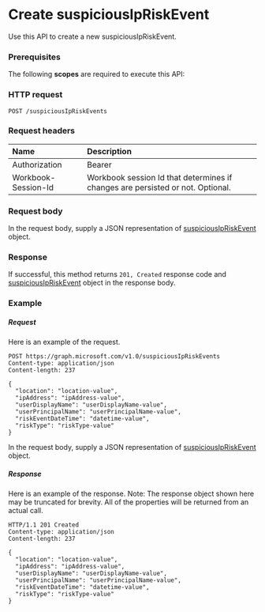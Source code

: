 # Create suspiciousIpRiskEvent

Use this API to create a new suspiciousIpRiskEvent.
### Prerequisites
The following **scopes** are required to execute this API: 
### HTTP request
<!-- { "blockType": "ignored" } -->
```http
POST /suspiciousIpRiskEvents

```
### Request headers
| Name       | Description|
|:---------------|:----------|
| Authorization  | Bearer <code>|
| Workbook-Session-Id  | Workbook session Id that determines if changes are persisted or not. Optional.|

### Request body
In the request body, supply a JSON representation of [suspiciousIpRiskEvent](../resources/suspiciousipriskevent.md) object.


### Response
If successful, this method returns `201, Created` response code and [suspiciousIpRiskEvent](../resources/suspiciousipriskevent.md) object in the response body.

### Example
##### Request
Here is an example of the request.
<!-- {
  "blockType": "request",
  "name": "create_suspiciousipriskevent_from_suspiciousipriskevents"
}-->
```http
POST https://graph.microsoft.com/v1.0/suspiciousIpRiskEvents
Content-type: application/json
Content-length: 237

{
  "location": "location-value",
  "ipAddress": "ipAddress-value",
  "userDisplayName": "userDisplayName-value",
  "userPrincipalName": "userPrincipalName-value",
  "riskEventDateTime": "datetime-value",
  "riskType": "riskType-value"
}
```
In the request body, supply a JSON representation of [suspiciousIpRiskEvent](../resources/suspiciousipriskevent.md) object.
##### Response
Here is an example of the response. Note: The response object shown here may be truncated for brevity. All of the properties will be returned from an actual call.
<!-- {
  "blockType": "response",
  "truncated": true,
  "@odata.type": "microsoft.graph.suspiciousIpRiskEvent"
} -->
```http
HTTP/1.1 201 Created
Content-type: application/json
Content-length: 237

{
  "location": "location-value",
  "ipAddress": "ipAddress-value",
  "userDisplayName": "userDisplayName-value",
  "userPrincipalName": "userPrincipalName-value",
  "riskEventDateTime": "datetime-value",
  "riskType": "riskType-value"
}
```

<!-- uuid: 8fcb5dbc-d5aa-4681-8e31-b001d5168d79
2015-10-25 14:57:30 UTC -->
<!-- {
  "type": "#page.annotation",
  "description": "Create suspiciousIpRiskEvent",
  "keywords": "",
  "section": "documentation",
  "tocPath": ""
}-->